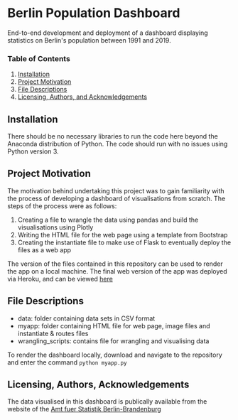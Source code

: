 # Berlin Population Dashboard
End-to-end development and deployment of a dashboard displaying statistics on Berlin's population between 1991 and 2019.

### Table of Contents

1. [Installation](#installation)
2. [Project Motivation](#motivation)
3. [File Descriptions](#files)
4. [Licensing, Authors, and Acknowledgements](#licensing)

## Installation <a name="installation"></a>

There should be no necessary libraries to run the code here beyond the Anaconda distribution of Python.  The code should run with no issues using Python version 3.

## Project Motivation<a name="motivation"></a>

The motivation behind undertaking this project was to gain familiarity with the process of developing a dashboard of visualisations from scratch. The steps of the process were as follows:

1. Creating a file to wrangle the data using pandas and build the visualisations using Plotly
2. Writing the HTML file for the web page using a template from Bootstrap
3. Creating the instantiate file to make use of Flask to eventually deploy the files as a web app

The version of the files contained in this repository can be used to render the app on a local machine. The final web version of the app was deployed via Heroku, and can be viewed [here](https://berlin-population-dashboard.herokuapp.com/)

## File Descriptions <a name="files"></a>

- data: folder containing data sets in CSV format
- myapp: folder containing HTML file for web page, image files and instantiate & routes files
- wrangling_scripts: contains file for wrangling and visualising data

To render the dashboard locally, download and navigate to the repository and enter the command
```python myapp.py```

## Licensing, Authors, Acknowledgements <a name="licensing"></a>

The data visualised in this dashboard is publically available from the website of the [Amt fuer Statistik Berlin-Brandenburg](https://www.statistik-berlin-brandenburg.de/)
